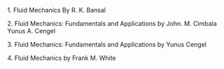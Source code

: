 <p>1. Fluid Mechanics By R. K. Bansal </p>
<p>2. Fluid Mechanics: Fundamentals and Applications by John. M. Cimbala Yunus A. Cengel </p>
<p>3. Fluid Mechanics: Fundamentals and Applications by Yunus Cengel </p>
<p>4. Fluid Mechanics by Frank M. White  </p>